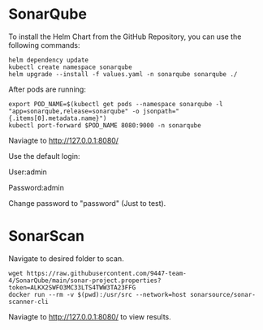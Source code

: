 # SonarQube

To install the Helm Chart from the GitHub Repository, you can use the following commands:
```
helm dependency update
kubectl create namespace sonarqube
helm upgrade --install -f values.yaml -n sonarqube sonarqube ./
```
After pods are running:
```
export POD_NAME=$(kubectl get pods --namespace sonarqube -l "app=sonarqube,release=sonarqube" -o jsonpath="{.items[0].metadata.name}")
kubectl port-forward $POD_NAME 8080:9000 -n sonarqube
```
Naviagte to http://127.0.0.1:8080/

Use the default login:

User:admin

Password:admin

Change password to "password" (Just to test).

# SonarScan

Navigate to desired folder to scan.

```
wget https://raw.githubusercontent.com/9447-team-4/SonarQube/main/sonar-project.properties?token=ALKX2SWFO3MC33LTS4TWW3TA23FFG
docker run --rm -v $(pwd):/usr/src --network=host sonarsource/sonar-scanner-cli

```
Naviagte to http://127.0.0.1:8080/ to view results.
